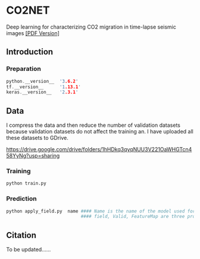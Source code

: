 # CO2NET
Deep learning for characterizing CO2 migration in time-lapse seismic images [[PDF Version]](https://www.sciencedirect.com/science/article/abs/pii/S0016236122036304)


## Introduction

<!-- more -->

### Preparation

```c++
python.__version__  '3.6.2'
tf.__version__      '1.13.1'
keras.__version__   '2.3.1'
```


## Data

I compress the data and then reduce the number of validation datasets because validation datasets do not affect the training an. I have uploaded all these datasets to GDrive.

https://drive.google.com/drive/folders/1hHDkq3qyqNUU3V221OaWHGTcn458YyNg?usp=sharing

### Training


```python
python train.py
```

### Prediction


```python
python apply_field.py  name #### Name is the name of the model used for prediction 
                            #### field, Valid, FeatureMap are three programs for predicting the field data, the synthetic data, and the Feature Map.
```

## Citation

 To be updated......
